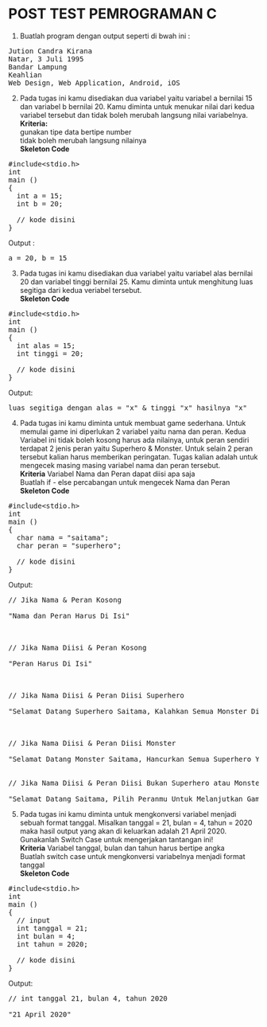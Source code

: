 # POST TEST PEMROGRAMAN C

1. Buatlah program dengan output seperti di bwah ini :
<pre>
Jution Candra Kirana
Natar, 3 Juli 1995
Bandar Lampung
Keahlian
Web Design, Web Application, Android, iOS
</pre>

2. Pada tugas ini kamu disediakan dua variabel yaitu variabel a bernilai 15 dan variabel b bernilai 20. Kamu diminta untuk menukar nilai dari kedua variabel tersebut dan  tidak boleh merubah langsung nilai variabelnya.<br>
<b>Kriteria:</b><br>
gunakan tipe data bertipe number<br>
tidak boleh merubah langsung nilainya<br>
<b>Skeleton Code</b>
<pre>
#include&lt;stdio.h&gt;
int 
main ()
{
  int a = 15;
  int b = 20;

  // kode disini
}
</pre>
Output :
<pre>
a = 20, b = 15
</pre>

3. Pada tugas ini kamu disediakan dua variabel yaitu variabel alas bernilai 20 dan variabel tinggi bernilai 25. Kamu diminta untuk menghitung luas segitiga dari kedua veriabel tersebut.<br>
<b>Skeleton Code</b>
<pre>
#include&lt;stdio.h&gt;
int 
main ()
{
  int alas = 15;
  int tinggi = 20;

  // kode disini
}
</pre>
Output:
<pre>
luas segitiga dengan alas = "x" & tinggi "x" hasilnya "x"
</pre>

4. Pada tugas ini kamu diminta untuk membuat game sederhana. Untuk memulai game ini diperlukan 2 variabel yaitu nama dan peran. Kedua Variabel ini tidak boleh kosong harus ada nilainya, untuk peran sendiri terdapat 2 jenis peran yaitu Superhero & Monster. Untuk selain 2 peran tersebut kalian harus memberikan peringatan. Tugas kalian adalah untuk mengecek masing masing variabel nama dan peran tersebut.<br>
<b>Kriteria</b>
Variabel Nama dan Peran dapat diisi apa saja<br>
Buatlah if - else percabangan untuk mengecek Nama dan Peran</br>
<b>Skeleton Code</b>
<pre>
#include&lt;stdio.h&gt;
int 
main ()
{
  char nama = "saitama";
  char peran = "superhero";

  // kode disini
}
</pre>
Output:
<pre>
// Jika Nama & Peran Kosong

"Nama dan Peran Harus Di Isi"



// Jika Nama Diisi & Peran Kosong

"Peran Harus Di Isi"



// Jika Nama Diisi & Peran Diisi Superhero

"Selamat Datang Superhero Saitama, Kalahkan Semua Monster Di Muka Bumi"



// Jika Nama Diisi & Peran Diisi Monster

"Selamat Datang Monster Saitama, Hancurkan Semua Superhero Yang Ada"


// Jika Nama Diisi & Peran Diisi Bukan Superhero atau Monster

"Selamat Datang Saitama, Pilih Peranmu Untuk Melanjutkan Game Ini"
</pre>

5. Pada tugas ini kamu diminta untuk mengkonversi variabel menjadi sebuah format tanggal. Misalkan tanggal = 21, bulan = 4, tahun = 2020 maka hasil output yang akan di keluarkan adalah 21 April 2020. Gunakanlah Switch Case untuk mengerjakan tantangan ini!<br>
<b>Kriteria</b>
Variabel tanggal, bulan dan tahun harus bertipe angka<br>
Buatlah switch case untuk mengkonversi variabelnya menjadi format tanggal<br>
<b>Skeleton Code</b>
<pre>
#include&lt;stdio.h&gt;
int 
main ()
{
  // input
  int tanggal = 21;
  int bulan = 4;
  int tahun = 2020;
  
  // kode disini
}
</pre>
Output:
<pre>
// int tanggal 21, bulan 4, tahun 2020

"21 April 2020"
</pre>
